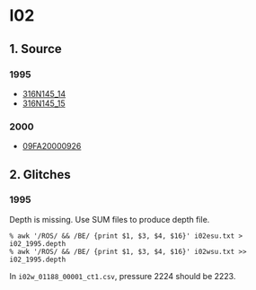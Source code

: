 # I02
## 1. Source

### 1995
+ [316N145_14](https://cchdo.ucsd.edu/cruise/316N145_14)
+ [316N145_15](https://cchdo.ucsd.edu/cruise/316N145_15)

### 2000
+ [09FA20000926](https://cchdo.ucsd.edu/cruise/09FA20000926)

## 2. Glitches

### 1995

Depth is missing. Use SUM files to produce depth file.
```
% awk '/ROS/ && /BE/ {print $1, $3, $4, $16}' i02esu.txt > i02_1995.depth
% awk '/ROS/ && /BE/ {print $1, $3, $4, $16}' i02wsu.txt >> i02_1995.depth
```

In `i02w_01188_00001_ct1.csv`,  pressure 2224 should be 2223.
